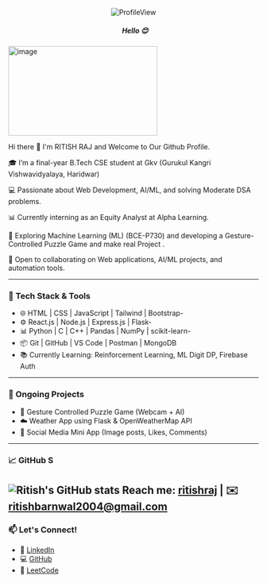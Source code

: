 <p align="center">
<img src="https://komarev.com/ghpvc/?username=ritishraj&style=curve-square&color=blue" alt="ProfileView"/>
</p>
<h5 align="center">
  Hello 😊
</h5>
<img width="300" height="180" alt="image" src="https://github.com/user-attachments/assets/fa83dba5-e8b5-4408-9750-903197cb5397" />

Hi there 👋 I'm RITISH RAJ and Welcome to Our Github Profile.

🎓 I’m a final-year B.Tech CSE student at Gkv (Gurukul Kangri Vishwavidyalaya, Haridwar)

💻 Passionate about Web Development, AI/ML, and solving Moderate DSA problems.

📊 Currently interning as an Equity Analyst at Alpha Learning.

🧠 Exploring Machine Learning (ML) (BCE-P730) and developing a Gesture-Controlled Puzzle Game and make real Project .

🚀 Open to collaborating on Web applications, AI/ML projects, and automation tools.

---

### 🔧 Tech Stack & Tools
- 🌐 HTML | CSS | JavaScript | Tailwind | Bootstrap-
- ⚙️ React.js | Node.js | Express.js | Flask-
- 📊 Python | C | C++ | Pandas | NumPy | scikit-learn-
- 📦 Git | GitHub | VS Code | Postman | MongoDB
- 📚 Currently Learning: Reinforcement Learning, ML Digit DP, Firebase Auth

---

### 📌 Ongoing Projects
- 🧩 Gesture Controlled Puzzle Game (Webcam + AI) 
- ☁️ Weather App using Flask & OpenWeatherMap API
- 📱 Social Media Mini App (Image posts, Likes, Comments)

---

### 📈 GitHub S
![Ritish's GitHub stats](https://github-readme-stats.vercel.app/api?username=ritishraj&show_icons=true&theme=radical&hide_border=true)
Reach me: [ritishraj](https://www.linkedin.com/in/ritish-raj-425998268/) | ✉️ ritishbarnwal2004@gmail.com  
---

### 📫 Let's Connect!
- 🔗 [LinkedIn](https://www.linkedin.com/in/ritish-raj-425998268/)
- 💻 [GitHub](https://github.com/ritishraj)
- 🧠 [LeetCode](https://leetcode.com/u/ritishraj/)
